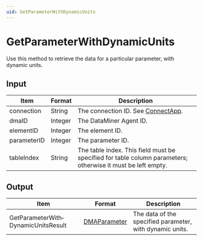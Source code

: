 ```yaml
---
uid: GetParameterWithDynamicUnits
---
```


# GetParameterWithDynamicUnits

Use this method to retrieve the data for a particular parameter, with dynamic units.

## Input

| Item        | Format  | Description                                                                                                 |
|-------------|---------|-------------------------------------------------------------------------------------------------------------|
| connection  | String  | The connection ID. See [ConnectApp](xref:ConnectApp).                            |
| dmaID       | Integer | The DataMiner Agent ID.                                                                                     |
| elementID   | Integer | The element ID.                                                                                             |
| parameterID | Integer | The parameter ID.                                                                                           |
| tableIndex  | String  | The table index. This field must be specified for table column parameters; otherwise it must be left empty. |

## Output

| Item | Format | Description |
|--|--|--|
| GetParameterWith­DynamicUnitsResult | [DMAParameter](xref:DMAParameter) | The data of the specified parameter, with dynamic units. |
